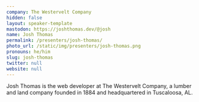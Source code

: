 ```yaml
---
company: The Westervelt Company
hidden: false
layout: speaker-template
mastodon: https://joshthomas.dev/@josh
name: Josh Thomas
permalink: /presenters/josh-thomas/
photo_url: /static/img/presenters/josh-thomas.png
pronouns: he/him
slug: josh-thomas
twitter: null
website: null
---
```


Josh Thomas is the web developer at The Westervelt Company, a lumber and land company founded in 1884 and headquartered in Tuscaloosa, AL.
